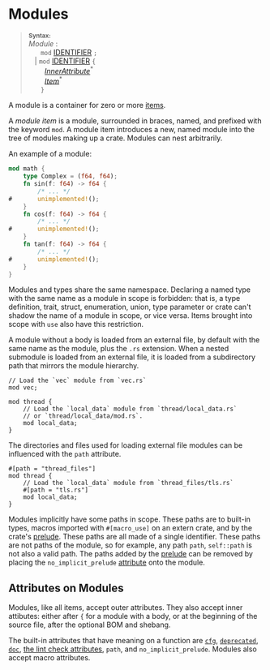 # Modules

> **<sup>Syntax:<sup>**\
> _Module_ :\
> &nbsp;&nbsp; &nbsp;&nbsp; `mod` [IDENTIFIER] `;`\
> &nbsp;&nbsp; | `mod` [IDENTIFIER] `{`\
> &nbsp;&nbsp; &nbsp;&nbsp;&nbsp;&nbsp; [_InnerAttribute_]<sup>\*</sup>\
> &nbsp;&nbsp; &nbsp;&nbsp;&nbsp;&nbsp; [_Item_]<sup>\*</sup>\
> &nbsp;&nbsp; &nbsp;&nbsp; `}`

A module is a container for zero or more [items].

A _module item_ is a module, surrounded in braces, named, and prefixed with the
keyword `mod`. A module item introduces a new, named module into the tree of
modules making up a crate. Modules can nest arbitrarily.

An example of a module:

```rust
mod math {
    type Complex = (f64, f64);
    fn sin(f: f64) -> f64 {
        /* ... */
#       unimplemented!();
    }
    fn cos(f: f64) -> f64 {
        /* ... */
#       unimplemented!();
    }
    fn tan(f: f64) -> f64 {
        /* ... */
#       unimplemented!();
    }
}
```

Modules and types share the same namespace. Declaring a named type with the
same name as a module in scope is forbidden: that is, a type definition, trait,
struct, enumeration, union, type parameter or crate can't shadow the name of a
module in scope, or vice versa. Items brought into scope with `use` also have
this restriction.

A module without a body is loaded from an external file, by default with the
same name as the module, plus the `.rs` extension. When a nested submodule is
loaded from an external file, it is loaded from a subdirectory path that
mirrors the module hierarchy.

```rust,ignore
// Load the `vec` module from `vec.rs`
mod vec;

mod thread {
    // Load the `local_data` module from `thread/local_data.rs`
    // or `thread/local_data/mod.rs`.
    mod local_data;
}
```

The directories and files used for loading external file modules can be
influenced with the `path` attribute.

```rust,ignore
#[path = "thread_files"]
mod thread {
    // Load the `local_data` module from `thread_files/tls.rs`
    #[path = "tls.rs"]
    mod local_data;
}
```

Modules implicitly have some paths in scope. These paths are to built-in types,
macros imported with `#[macro_use]` on an extern crate, and by the crate's
[prelude]. These paths are all made of a single identifier. These paths are not
paths of the module, so for example, any path `path`, `self::path` is not also
a valid path. The paths added by the [prelude] can be removed by placing the
`no_implicit_prelude` [attribute] onto the module.

## Attributes on Modules

Modules, like all items, accept outer attributes. They also accept inner
attibutes: either after `{` for a module with a body, or at the beginning of the
source file, after the optional BOM and shebang.

The built-in attributes that have meaning on a function are [`cfg`],
[`deprecated`], [`doc`], [the lint check attributes], `path`, and
`no_implicit_prelude`. Modules also accept macro attributes.

[_InnerAttribute_]: attributes.html
[_Item_]: items.html
[_OuterAttribute_]: attributes.html
[`cfg`]: conditional-compilation.html
[`deprecated`]: attributes.html#deprecation
[`doc`]: attributes.html#documentation
[IDENTIFIER]: identifiers.html
[attribute]: attributes.html
[items]: items.html
[prelude]: crates-and-source-files.html#preludes-and-no_std
[the lint check attributes]: attributes.html#lint-check-attributes
